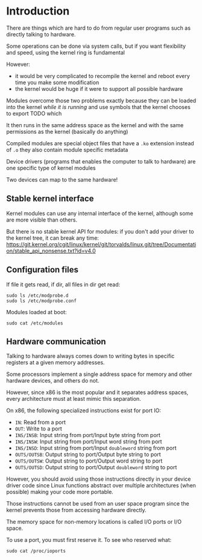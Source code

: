# Introduction

There are things which are hard to do from regular user programs such as directly talking to hardware.

Some operations can be done via system calls, but if you want flexibility and speed, using the kernel ring is fundamental

However:

- it would be very complicated to recompile the kernel and reboot every time you make some modification
- the kernel would be huge if it were to support all possible hardware

Modules overcome those two problems exactly because they can be loaded into the kernel *while it is running* and use symbols that the kernel chooses to export TODO which

It then runs in the same address space as the kernel and with the same permissions as the kernel (basically do anything)

Compiled modules are special object files that have a `.ko` extension instead of `.o` they also contain module specific metadata

Device drivers (programs that enables the computer to talk to hardware) are one specific type of kernel modules

Two devices can map to the same hardware!

## Stable kernel interface

Kernel modules can use any internal interface of the kernel, although some are more visible than others.

But there is no stable kernel API for modules: if you don't add your driver to the kernel tree, it can break any time: <https://git.kernel.org/cgit/linux/kernel/git/torvalds/linux.git/tree/Documentation/stable_api_nonsense.txt?id=v4.0>

## Configuration files

If file it gets read, if dir, all files in dir get read:

    sudo ls /etc/modprobe.d
    sudo ls /etc/modprobe.conf

Modules loaded at boot:

    sudo cat /etc/modules

## Hardware communication

Talking to hardware always comes down to writing bytes in specific registers at a given memory addresses.

Some processors implement a single address space for memory and other hardware devices, and others do not.

However, since x86 is the most popular and it separates address spaces, every architecture must at least mimic this separation.

On x86, the following specialized instructions exist for port IO:

- `IN`: Read from a port
- `OUT`: Write to a port
- `INS/INSB`: Input string from port/Input byte string from port
- `INS/INSW`: Input string from port/Input word string from port
- `INS/INSD`: Input string from port/Input `doubleword` string from port
- `OUTS/OUTSB`: Output string to port/Output byte string to port
- `OUTS/OUTSW`: Output string to port/Output word string to port
- `OUTS/OUTSD`: Output string to port/Output `doubleword` string to port

However, you should avoid using those instructions directly in your device driver code since Linux functions abstract over multiple architectures (when possible) making your code more portable.

Those instructions cannot be used from an user space program since the kernel prevents those from accessing hardware directly.

The memory space for non-memory locations is called I/O ports or I/O space.

To use a port, you must first reserve it. To see who reserved what:

	sudo cat /proc/ioports
